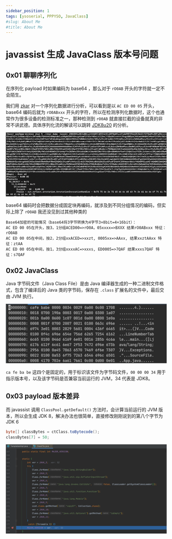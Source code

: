 ```yaml
---
sidebar_position: 1
tags: [ysoserial, PPPYSO, JavaClass]
#slug: About Me
#title: About Me
---
```


# javassist 生成 JavaClass 版本号问题

## 0x01 聊聊序列化

在序列化 payload 时如果编码为 base64 ，那么对于 `rO0AB` 开头的字符就一定不会陌生。

我们用 [zkar](https://github.com/phith0n/zkar) 对一个序列化数据进行分析，可以看到是以 `AC ED 00 05` 开头，base64 编码后就为 `rO0ABxxx` 开头的字符，所以在检测序列化数据时，这个也通常作为很多设备的检测标准之一，那种检测到 `rO0AB` 就直接拦截的设备就真的非常不讲武德。具体序列化流的解读可以跳转 [JDK8u20](/docs/01-PPPYSO/01-gadgets/06-JDK/JDK8u20/JDK8u20.md) 的分析。

![image-20240119114046795](attachments/image-20240119114046795.png)

base64 编码时会把数据分成固定块再编码，就涉及到不同分组情况的编码，但实际上除了 `rO0AB` 我还没见到过其他种类的

```
Base64加密的可能情况（base64将3字节转换为4字节3×8bit=4×16bit）：
AC ED 00 05在开头，按3，1分组ACED00=>rO0A，05xxxx=>BXXX 结果rO0ABxxx 特征：rO0AB
AC ED 00 05在中间，按2，2分组xxACED=>xxzt, 0005xx=>AAxx, 结果xxztAAxx 特征：ztAA
AC ED 00 05在中间，按1，3分组xxxxAC=>xxxs, ED0005=>7QAF 结果xxxs7QAF 特征：s7QAF
```

## 0x02 JavaClass

Java 字节码文件（Java Class File）是由 Java 编译器生成的一种二进制文件格式，包含了编译后的 Java 类的字节码，保存在 `.class` 扩展名的文件中，最后交由 JVM 执行。

![image-20240119135327866](attachments/image-20240119135327866.png)

`ca fe ba be` 这四个是固定的，用于标识该文件为字节码文件，`00 00 00 34` 用于指示版本号，以及该字节码是否兼容当前运行的 JVM，34 代表是 JDK8。

## 0x03 payload 版本差异

而 javassist 调用 `ClassPool.getDefault()` 方法时，会计算当前运行的 JVM 版本，所以会生成 JDK 8，解决办法也很简单，直接修改刚刚说到的第八个字节为 JDK 6

```java
byte[] classBytes = ctClass.toBytecode();
classBytes[7] = 50;
```

![image-20240119140050180](attachments/image-20240119140050180.png)
